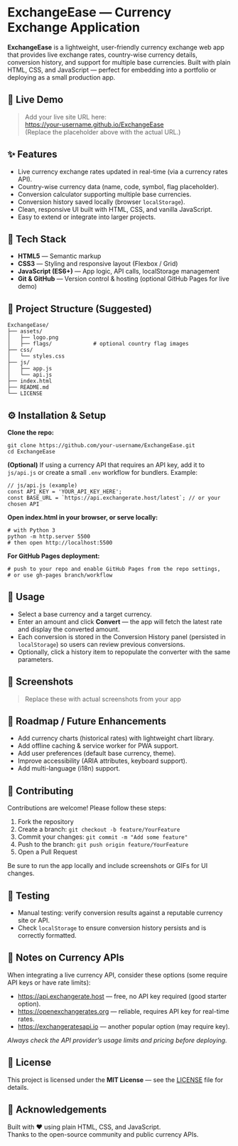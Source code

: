 
<h1>ExchangeEase — Currency Exchange Application</h1>

<p><strong>ExchangeEase</strong> is a lightweight, user-friendly currency exchange web app that provides live exchange rates, country-wise currency details, conversion history, and support for multiple base currencies. Built with plain HTML, CSS, and JavaScript — perfect for embedding into a portfolio or deploying as a small production app.</p>

<h2>🚀 Live Demo</h2>

<blockquote>
<p>Add your live site URL here:<br>
<a href="https://avishekp18.github.io/CurrencyExchanger/" target="_blank">https://your-username.github.io/ExchangeEase</a><br>
(Replace the placeholder above with the actual URL.)</p>
</blockquote>

<h2>✨ Features</h2>

<ul>
  <li>Live currency exchange rates updated in real-time (via a currency rates API).</li>
  <li>Country-wise currency data (name, code, symbol, flag placeholder).</li>
  <li>Conversion calculator supporting multiple base currencies.</li>
  <li>Conversion history saved locally (browser <code>localStorage</code>).</li>
  <li>Clean, responsive UI built with HTML, CSS, and vanilla JavaScript.</li>
  <li>Easy to extend or integrate into larger projects.</li>
</ul>

<h2>🧩 Tech Stack</h2>

<ul>
  <li><strong>HTML5</strong> — Semantic markup</li>
  <li><strong>CSS3</strong> — Styling and responsive layout (Flexbox / Grid)</li>
  <li><strong>JavaScript (ES6+)</strong> — App logic, API calls, localStorage management</li>
  <li><strong>Git &amp; GitHub</strong> — Version control &amp; hosting (optional GitHub Pages for live demo)</li>
</ul>

<h2>📁 Project Structure (Suggested)</h2>

<pre><code>ExchangeEase/
├── assets/
│   ├── logo.png
│   ├── flags/             # optional country flag images
├── css/
│   └── styles.css
├── js/
│   ├── app.js
│   └── api.js
├── index.html
├── README.md
└── LICENSE
</code></pre>

<h2>⚙️ Installation &amp; Setup</h2>

<p><strong>Clone the repo:</strong></p>

<pre><code>git clone https://github.com/your-username/ExchangeEase.git
cd ExchangeEase
</code></pre>

<p><strong>(Optional)</strong> If using a currency API that requires an API key, add it to <code>js/api.js</code> or create a small <code>.env</code> workflow for bundlers. Example:</p>

<pre><code>// js/api.js (example)
const API_KEY = 'YOUR_API_KEY_HERE';
const BASE_URL = `https://api.exchangerate.host/latest`; // or your chosen API
</code></pre>

<p><strong>Open index.html in your browser, or serve locally:</strong></p>

<pre><code># with Python 3
python -m http.server 5500
# then open http://localhost:5500
</code></pre>

<p><strong>For GitHub Pages deployment:</strong></p>

<pre><code># push to your repo and enable GitHub Pages from the repo settings,
# or use gh-pages branch/workflow
</code></pre>

<h2>🧭 Usage</h2>

<ul>
  <li>Select a base currency and a target currency.</li>
  <li>Enter an amount and click <strong>Convert</strong> — the app will fetch the latest rate and display the converted amount.</li>
  <li>Each conversion is stored in the Conversion History panel (persisted in <code>localStorage</code>) so users can review previous conversions.</li>
  <li>Optionally, click a history item to repopulate the converter with the same parameters.</li>
</ul>

<h2>📸 Screenshots</h2>

<blockquote>
<p>Replace these with actual screenshots from your app</p>
</blockquote>

<h2>🔮 Roadmap / Future Enhancements</h2>

<ul>
  <li>Add currency charts (historical rates) with lightweight chart library.</li>
  <li>Add offline caching &amp; service worker for PWA support.</li>
  <li>Add user preferences (default base currency, theme).</li>
  <li>Improve accessibility (ARIA attributes, keyboard support).</li>
  <li>Add multi-language (i18n) support.</li>
</ul>

<h2>🤝 Contributing</h2>

<p>Contributions are welcome! Please follow these steps:</p>

<ol>
  <li>Fork the repository</li>
  <li>Create a branch: <code>git checkout -b feature/YourFeature</code></li>
  <li>Commit your changes: <code>git commit -m "Add some feature"</code></li>
  <li>Push to the branch: <code>git push origin feature/YourFeature</code></li>
  <li>Open a Pull Request</li>
</ol>

<p>Be sure to run the app locally and include screenshots or GIFs for UI changes.</p>

<h2>🧪 Testing</h2>

<ul>
  <li>Manual testing: verify conversion results against a reputable currency site or API.</li>
  <li>Check <code>localStorage</code> to ensure conversion history persists and is correctly formatted.</li>
</ul>

<h2>🔐 Notes on Currency APIs</h2>

<p>When integrating a live currency API, consider these options (some require API keys or have rate limits):</p>

<ul>
  <li><a href="https://api.exchangerate.host" target="_blank">https://api.exchangerate.host</a> — free, no API key required (good starter option).</li>
  <li><a href="https://openexchangerates.org" target="_blank">https://openexchangerates.org</a> — reliable, requires API key for real-time rates.</li>
  <li><a href="https://exchangeratesapi.io" target="_blank">https://exchangeratesapi.io</a> — another popular option (may require key).</li>
</ul>

<p><em>Always check the API provider’s usage limits and pricing before deploying.</em></p>

<h2>📝 License</h2>

<p>This project is licensed under the <strong>MIT License</strong> — see the <a href="./LICENSE">LICENSE</a> file for details.</p>

<h2>🙏 Acknowledgements</h2>

<p>Built with ❤️ using plain HTML, CSS, and JavaScript.<br>
Thanks to the open-source community and public currency APIs.</p>

</body>
</html>
